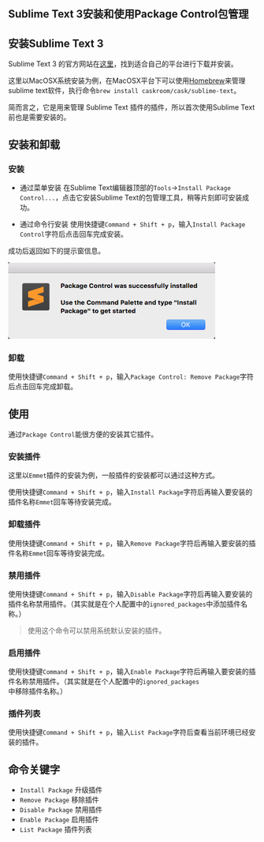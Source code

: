 ## Sublime Text 3安装和使用Package Control包管理

## 安装Sublime Text 3

Sublime Text 3 的官方网站在[这里](https://www.sublimetext.com)，找到适合自己的平台进行下载并安装。

这里以MacOSX系统安装为例，在MacOSX平台下可以使用[Homebrew](https://brew.sh/)来管理sublime text软件，执行命令`brew install caskroom/cask/sublime-text`。


简而言之，它是用来管理 Sublime Text 插件的插件，所以首次使用Sublime Text前也是需要安装的。

## 安装和卸载

### 安装

* 通过菜单安装
在Sublime Text编辑器顶部的`Tools`->`Install Package Control...`，点击它安装Sublime Text的包管理工具，稍等片刻即可安装成功。


* 通过命令行安装
使用快捷键`Command + Shift + p`，输入`Install Package Control`字符后点击回车完成安装。

成功后返回如下的提示窗信息。

![](/assets/sublime-text-3-install-success-alert.png)

### 卸载

使用快捷键`Command + Shift + p`，输入`Package Control: Remove Package`字符后点击回车完成卸载。


## 使用

通过`Package Control`能很方便的安装其它插件。

### 安装插件

这里以`Emmet`插件的安装为例，一般插件的安装都可以通过这种方式。


使用快捷键`Command + Shift + p`，输入`Install Package`字符后再输入要安装的插件名称`Emmet`回车等待安装完成。

### 卸载插件

使用快捷键`Command + Shift + p`，输入`Remove Package`字符后再输入要安装的插件名称`Emmet`回车等待安装完成。


### 禁用插件

使用快捷键`Command + Shift + p`，输入`Disable Package`字符后再输入要安装的插件名称禁用插件。（其实就是在个人配置中的`ignored_packages`中添加插件名称。）

> 使用这个命令可以禁用系统默认安装的插件。

### 启用插件

使用快捷键`Command + Shift + p`，输入`Enable Package`字符后再输入要安装的插件名称禁用插件。（其实就是在个人配置中的`ignored_packages`中移除插件名称。）


### 插件列表


使用快捷键`Command + Shift + p`，输入`List Package`字符后查看当前环境已经安装的插件。

## 命令关键字

- `Install Package` 升级插件
- `Remove Package` 移除插件
- `Disable Package` 禁用插件
- `Enable Package` 启用插件
- `List Package` 插件列表


